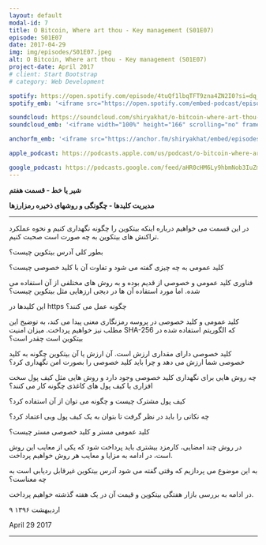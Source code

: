 ```yaml
---
layout: default
modal-id: 7
title: O Bitcoin, Where art thou - Key management (S01E07)
episode: S01E07
date: 2017-04-29
img: img/episodes/S01E07.jpeg
alt: O Bitcoin, Where art thou - Key management (S01E07)
project-date: April 2017
# client: Start Bootstrap
# category: Web Development

spotify: https://open.spotify.com/episode/4tuQf1lbqTFT9zna4ZN2I0?si=dq_bYl3JT4SaZB2LfKXG_g
spotify_emb: '<iframe src="https://open.spotify.com/embed-podcast/episode/4tuQf1lbqTFT9zna4ZN2I0" width="100%" height="232" frameborder="0" allowtransparency="true" allow="encrypted-media"></iframe>'

soundcloud: https://soundcloud.com/shiryakhat/o-bitcoin-where-art-thou-key-managementepisode-0007
soundcloud_emb: '<iframe width="100%" height="166" scrolling="no" frameborder="no" allow="autoplay" src="https://w.soundcloud.com/player/?url=https%3A//api.soundcloud.com/tracks/322047601&color=%23ff5500&auto_play=false&hide_related=true&show_comments=true&show_user=true&show_reposts=false&show_teaser=true"></iframe><div style="font-size: 10px; color: #cccccc;line-break: anywhere;word-break: normal;overflow: hidden;white-space: nowrap;text-overflow: ellipsis; font-family: Interstate,Lucida Grande,Lucida Sans Unicode,Lucida Sans,Garuda,Verdana,Tahoma,sans-serif;font-weight: 100;"><a href="https://soundcloud.com/shiryakhat" title="Shir | Khat" target="_blank" style="color: #cccccc; text-decoration: none;">Shir | Khat</a> · <a href="https://soundcloud.com/shiryakhat/o-bitcoin-where-art-thou-key-managementepisode-0007" title="O Bitcoin, Where art thou - Key management(S01E07)" target="_blank" style="color: #cccccc; text-decoration: none;">O Bitcoin, Where art thou - Key management(S01E07)</a></div>'

anchorfm_emb: '<iframe src="https://anchor.fm/shiryakhat/embed/episodes/O-Bitcoin--Where-art-thou---Key-managementS01E07-e9idg5" width="100%" frameborder="0" scrolling="no"></iframe>'

apple_podcast: https://podcasts.apple.com/us/podcast/o-bitcoin-where-art-thou-key-management-s01e07/id1221206951?i=1000385457215

google_podcast: https://podcasts.google.com/feed/aHR0cHM6Ly9hbmNob3IuZm0vcy8xMWFhODUzYy9wb2RjYXN0L3Jzcw/episode/dGFnOnNvdW5kY2xvdWQsMjAxMDp0cmFja3MvMzIyMDQ3NjAx?ved=0CB8QzsICahcKEwiw46XZ-NXpAhUAAAAAHQAAAAAQAQ
---
```


**شیر یا خط - قسمت هفتم**

**مدیریت کلیدها - چگونگی و روشهای ذخیره رمزارزها**

----------------------------------------------------------------------------------------------------------

در این قسمت می خواهیم درباره اینکه بیتکوین را چگونه نگهداری کنیم و نحوه عملکرد تراکنش های بیتکوین به چه صورت است صحبت کنیم.

بطور کلی آدرس بیتکوین چیست؟

کلید عمومی به چه چیزی گفته می شود و تفاوت آن با کلید خصوصی چیست؟

فناوری کلید عمومی و خصوصی از قدیم بوده و به روش های مختلفی از آن استفاده می شده. اما مورد استفاده آن ها در دیجی ارزهایی مثل بیتکوین چیست؟

این کلیدها در https چگونه عمل می کنند؟

کلید عمومی و کلید خصوصی در پروسه رمزنگاری معنی پیدا می کند، به توضیح این مطلب نیز خواهیم پرداخت.
میزان امنیت SHA-256 که الگوریتم استفاده شده در بیتکوین است چقدر است؟

کلید خصوصی دارای مقداری ارزش است. آن ارزش یا آن بیتکوین چگونه به کلید خصوصی شما ارزش می دهد و چرا باید کلید خصوصی را بصورت امن نگهداری کرد؟

چه روش هایی برای نگهداری کلید خصوصی وجود دارد و روش هایی مثل کیف پول سخت افزاری یا کیف پول های کاغذی چگونه کار می کنند؟

کیف پول مشترک چیست و چگونه می توان از آن استفاده کرد؟

چه نکاتی را باید در نظر گرفت تا بتوان به یک کیف پول وبی اعتماد کرد؟

کلید عمومی مستر و کلید خصوصی مستر چیست؟

در روش چند امضایی، کارمزد بیشتری باید پرداخت شود که یکی از معایب این روش است، در ادامه به مزایا و معایب هر روش خواهیم پرداخت.

به این موضوع می پردازیم که وقتی گفته می شود آدرس بیتکوین غیرقابل ردیابی است به چه معناست؟

در ادامه به بررسی بازار هفتگی بیتکوین و قیمت آن در یک هفته گذشته خواهیم پرداخت.

۹ اردیبهشت ۱۳۹۶

April 29 2017

----------------------------------------------------------------------------------------------------------
